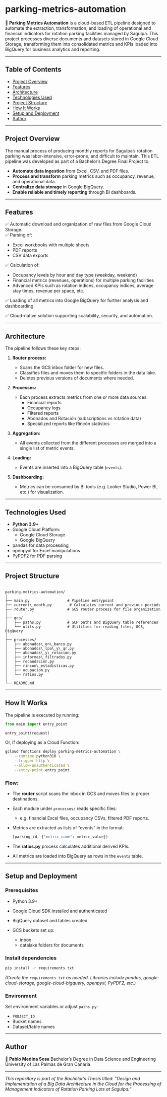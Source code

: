 # parking-metrics-automation

🚗 **Parking Metrics Automation** is a cloud-based ETL pipeline designed to automate the extraction, transformation, and loading of operational and financial indicators for rotation parking facilities managed by Sagulpa. This project processes diverse documents and datasets stored in Google Cloud Storage, transforming them into consolidated metrics and KPIs loaded into BigQuery for business analytics and reporting.

---

## Table of Contents

- [Project Overview](#project-overview)
- [Features](#features)
- [Architecture](#architecture)
- [Technologies Used](#technologies-used)
- [Project Structure](#project-structure)
- [How It Works](#how-it-works)
- [Setup and Deployment](#setup-and-deployment)
- [Author](#author)

---

## Project Overview

The manual process of producing monthly reports for Sagulpa’s rotation parking was labor-intensive, error-prone, and difficult to maintain. This ETL pipeline was developed as part of a Bachelor’s Degree Final Project to:

- **Automate data ingestion** from Excel, CSV, and PDF files.
- **Process and transform** parking metrics such as occupancy, revenue, and operational data.
- **Centralize data storage** in Google BigQuery.
- **Enable reliable and timely reporting** through BI dashboards.

---

## Features

✅ Automatic download and organization of raw files from Google Cloud Storage.  
✅ Parsing of:
- Excel workbooks with multiple sheets
- PDF reports
- CSV data exports

✅ Calculation of:
- Occupancy levels by hour and day type (weekday, weekend)
- Financial metrics (revenues, operations) for multiple parking facilities
- Advanced KPIs such as rotation indices, occupancy indices, average stay times, revenue per space, etc.

✅ Loading of all metrics into Google BigQuery for further analysis and dashboarding.

✅ Cloud-native solution supporting scalability, security, and automation.

---

## Architecture

The pipeline follows these key steps:

1. **Router process:**
   - Scans the GCS inbox folder for new files.
   - Classifies files and moves them to specific folders in the data lake.
   - Deletes previous versions of documents where needed.

2. **Processes:**
   - Each process extracts metrics from one or more data sources:
     - Financial reports
     - Occupancy logs
     - Filtered reports
     - Abonados and Rotación (subscriptions vs rotation data)
     - Specialized reports like Rincón statistics

3. **Aggregation:**
   - All events collected from the different processes are merged into a single list of metric events.

4. **Loading:**
   - Events are inserted into a BigQuery table (`events`).

5. **Dashboarding:**
   - Metrics can be consumed by BI tools (e.g. Looker Studio, Power BI, etc.) for visualization.

---

## Technologies Used

- **Python 3.9+**
- Google Cloud Platform:
  - Google Cloud Storage
  - Google BigQuery
- pandas for data processing
- openpyxl for Excel manipulations
- PyPDF2 for PDF parsing

---

## Project Structure

```

parking-metrics-automation/
│
├── main.py                 # Pipeline entrypoint
├── current\_month.py        # Calculates current and previous periods
├── router.py               # GCS router process for file organization
│
├── gcp/
│   ├── paths.py            # GCP paths and BigQuery table references
│   └── utils.py            # Utilities for reading files, GCS, BigQuery
│
├── processes/
│   ├── abonados\_en\_banco.py
│   ├── abonados\_lpa\_y\_qr.py
│   ├── abonados\_y\_rotacion.py
│   ├── informes\_filtrados.py
│   ├── recaudacion.py
│   ├── rincon\_estadisticas.py
│   ├── ocupacion.py
│   └── ratios.py
│
└── README.md

````

---

## How It Works

The pipeline is executed by running:

```python
from main import entry_point

entry_point(request)
````

Or, if deploying as a Cloud Function:

```bash
gcloud functions deploy parking-metrics-automation \
    --runtime python310 \
    --trigger-http \
    --allow-unauthenticated \
    --entry-point entry_point
```

### Flow:

* The **router** script scans the inbox in GCS and moves files to proper destinations.
* Each module under `processes/` reads specific files:

  * e.g. financial Excel files, occupancy CSVs, filtered PDF reports.
* Metrics are extracted as lists of “events” in the format:

  ```python
  [parking_id, {"metric_name": metric_value}]
  ```
* The **ratios.py** process calculates additional derived KPIs.
* All metrics are loaded into BigQuery as rows in the `events` table.

---

## Setup and Deployment

### Prerequisites

* Python 3.9+
* Google Cloud SDK installed and authenticated
* BigQuery dataset and tables created
* GCS buckets set up:

  * inbox
  * datalake folders for documents

### Install dependencies

```bash
pip install -r requirements.txt
```

*(Create the `requirements.txt` as needed. Libraries include pandas, google-cloud-storage, google-cloud-bigquery, openpyxl, PyPDF2, etc.)*

### Environment

Set environment variables or adjust `paths.py`:

* `PROJECT_ID`
* Bucket names
* Dataset/table names

---

## Author

👤 **Pablo Medina Sosa**
Bachelor’s Degree in Data Science and Engineering
University of Las Palmas de Gran Canaria

---

*This repository is part of the Bachelor’s Thesis titled:
“Design and Implementation of a Big Data Architecture in the Cloud for the Processing of Management Indicators of Rotation Parking Lots at Sagulpa.”*
